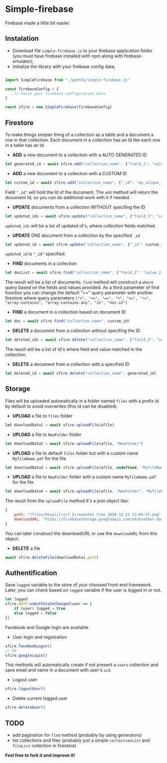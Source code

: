 # Simple-firebase
Firebase made a little bit easier. 


## Instalation

- Download file `simple-firebase.js` to your firebase application folder (you must have firebase installed with npm along with firebase-emulator);
- Initialize the library with your firebase config data;

```js

import SimpleFirebase from "./pathTo/simple-firebase.js"

const firebaseConfig = {
    // Paste your firebase configuration data
}

const sfire = new SimpleFirebase(firebaseConfig)

```


## Firestore 

To make things simpler thing of a collection as a table and a document a row in that collection.
Each document in a collection has an Id like each row in a table has an Id. 


- **ADD** a new document to a collection with a AUTO GENERATED ID
```js
let generated_id = await sfire.add("collection_name", {"field_1": "value_1", "field_2": "value_2"})
```

- **ADD** a new document to a collection with a CUSTOM ID
```js
let custom_id = await sfire.add("collection_name", {"_id": "my_unique_id", "field_1": "value_1", "field_2": "value_2"})
```
Field `"_id"` will hold the Id of the document.
The `add` method will return the document Id, so you can do additional work with it if needed. 


- **UPDATE** documents from a collection WITHOUT specifing the ID
```js
let updated_ids = await sfire.update("collection_name", {"field_1": "value_1"}, {"field_1": "value_1_updated"})
```
`updated_ids` will be a list of updated id's, where collection fields matched.


- **UPDATE** ONE document from a collection by the specified `_id`
```js
let updated_id = await sfire.update("collection_name", {"_id": custom_id, "field_2": "value_2_updated"})
```
`updated_id` is `"_id"` specified.


- **FIND** documents in a collection     
```js   
let docList = await sfire.find("collection_name", {"field_2": "value_2_updated"})
```
The result will be a list of documents.
`find` method will construct a `where` query based on the fields and values provided.
As a third parameter of find function you can change the default "==" query parameter with another 
firestore where query parameters 
`["<", "<=", "==", ">", ">=", "!=", "array-contains", "array-contains-any", "in", "not-in"]`


- **FIND** a document in a collection based on document ID
```js
let doc = await sfire.find("collection_name", custom_id)
```

- **DELETE** a document from a collection without specifing the ID
```js
let deleted_ids = await sfire.delete("collection_name", {"field_2": "value_2_updated"})
```
The result will be a list of Id's where field and value matched in the collection.

- **DELETE** a document from a collection with a specified ID
```js
let deleted_id = await sfire.delete("collection_name", generated_id)
```


## Storage 

Files will be uploaded automatically in a folder named `files` with a prefix id by default to avoid overwrites (this id can be disabled).


- **UPLOAD** a file to `files` folder 
```js
let downloadData1 = await sfire.uploadFile(afile)
```

- **UPLOAD** a file to `NewFolder` folder 
```js
let downloadData2 = await sfire.uploadFile(afile, "NewFolder")
```

- **UPLOAD** a file to default `files` folder but with a custom name `MyfileName.pdf` for the file 
```js
let downloadData3 = await sfire.uploadFile(afile, undefined, "MyfileName.pdf")
```

- **UPLOAD** a file to `NewFolder` folder with a custom name `MyfileName.pdf` for the file 
```js
let downloadData4 = await sfire.uploadFile(afile, "NewFolder", "MyfileName.pdf", false)
```

The result from the `uploadFile` method it's a json object like:
```js
{
    path: "/files/hkvyljlrzcf_Screenshot from 2020-12-23 13-04-57.png", 
    downloadURL: "https://firebasestorage.googleapis.com/v0/b/other-data/token=etc"
}
```

You can later construct the downloadURL or use the `downloadURL` from this object.


- **DELETE** a file 
```js
await sfire.deleteFile(downloadData1.path)
```

## Authentification 

Save `logged` variable to the store of your choosed front-end framework.
Later, you can check based on `logged` variable if the user is logged in or not.

```js
let logged
sfire.AUTH.onAuthStateChanged(user => {
    if (user) logged = true
    else logged = false 
})
```

Facebook and Google login are available 

- User login and registration
```js
sfire.facebookLogin() 
// OR
sfire.googleLogin()
```

This methods will automatically create if not present a `users` collection and save email and name in a document with user's `uid`.


- Logout user
```js
sfire.logoutUser()
```

- Delete current logged user
```js
sfire.deleteUser()
```


## TODO

- add pagination for `find` method (probably by using generators)
- list collections and files (probably just a simple `collectionList` and `fileList` collection in firestore)

**Feel free to fork it and improve it!**

